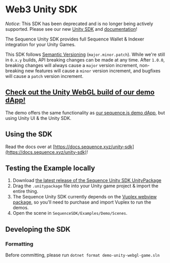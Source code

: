 # Web3 Unity SDK

*Notice*: This SDK has been deprecated and is no longer being actively supported. Please see our new [Unity SDK](https://github.com/0xsequence/sequence-unity) and [documentation](https://docs.sequence.xyz/sdk/unity/overview)!

The Sequence Unity SDK provides full Sequence Wallet & Indexer integration for your Unity Games.

This SDK follows [Semantic Versioning](https://semver.org/) (`major.minor.patch`). While we're still in `0.x.y` builds, API breaking changes can be made at any time. After `1.0.0`, breaking changes will always cause a `major` version increment, non-breaking new features will cause a `minor` version increment, and bugfixes will cause a `patch` version increment.

## [Check out the Unity WebGL build of our demo dApp!](https://0xsequence.github.io/web3-unity-sdk/)

The demo offers the same functionality as [our sequence.js demo dApp](https://github.com/0xsequence/demo-dapp), but using Unity UI & the Unity SDK.

## Using the SDK

Read the docs over at [https://docs.sequence.xyz/unity-sdk](https://docs.sequence.xyz/unity-sdk)!

## Testing the Example locally

1. Download [the latest release of the Sequence Unity SDK UnityPackage](https://github.com/0xsequence/web3-unity-sdk/releases)
2. Drag the `.unitypackage` file into your Unity game project & import the entire thing.
3. The Sequence Unity SDK currently depends on the [Vuplex webview package](https://vuplex.com), so you'll need to purchase and import Vuplex to run the demos.
4. Open the scene in `SequenceSDK/Examples/Demo/Scenes`.

## Developing the SDK

### Formatting

Before committing, please run `dotnet format demo-unity-webgl-game.sln`

